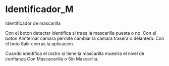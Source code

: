 # Identificador_M
Identificador de mascarilla

Con el boton detectar identifica si traes la mascarilla puesta o no.
Con el boton Almternar camara permite cambiar la camara trasera o delantera.
Con el boto Salir cierras la aplicación.

Cuando identifica el rostro si tiene la mascarilla muestra el nivel de confianza Con Mascacarilla o Sin Mascarilla.
